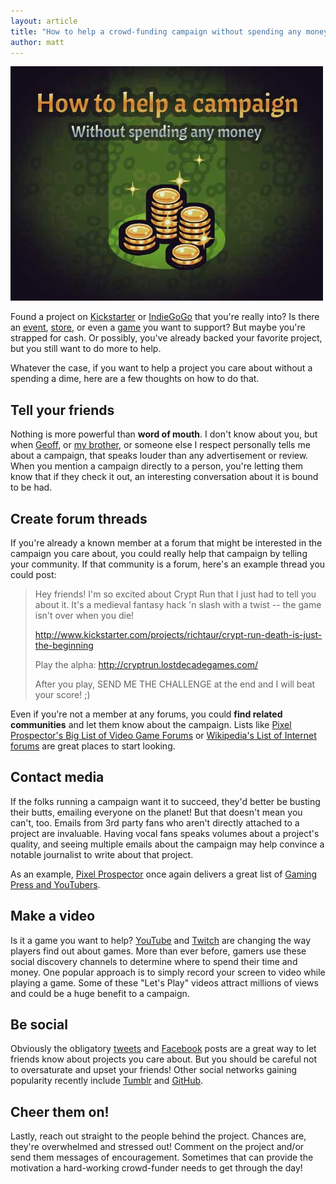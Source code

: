 ```yaml
---
layout: article
title: "How to help a crowd-funding campaign without spending any money"
author: matt
---
```

<div class="full-frame">
	<a href="http://www.kickstarter.com/projects/richtaur/crypt-run-death-is-just-the-beginning">
		<img alt="Crypt Run on Kickstarter" src="/media/images/posts/cryptRun/helpNoMoney.jpg" width="500" height="375">
	</a>
</div>

Found a project on [Kickstarter][1] or [IndieGoGo][2] that you're really into? Is there an [event][3], [store][4], or even a [game][5] you want to support? But maybe you're strapped for cash. Or possibly, you've already backed your favorite project, but you still want to do more to help.

Whatever the case, if you want to help a project you care about without a spending a dime, here are a few thoughts on how to do that.

## Tell your friends

Nothing is more powerful than **word of mouth**. I don't know about you, but when [Geoff](/about/), or [my brother](https://twitter.com/MoebiusX), or someone else I respect personally tells me about a campaign, that speaks louder than any advertisement or review. When you mention a campaign directly to a person, you're letting them know that if they check it out, an interesting conversation about it is bound to be had.

## Create forum threads

If you're already a known member at a forum that might be interested in the campaign you care about, you could really help that campaign by telling your community. If that community is a forum, here's an example thread you could post:

> Hey friends! I'm so excited about Crypt Run that I just had to tell you about it. It's a medieval fantasy hack 'n slash with a twist -- the game isn't over when you die!
> 
> http://www.kickstarter.com/projects/richtaur/crypt-run-death-is-just-the-beginning
> 
> Play the alpha: http://cryptrun.lostdecadegames.com/
> 
> After you play, SEND ME THE CHALLENGE at the end and I will beat your score! ;)

Even if you're not a member at any forums, you could **find related communities** and let them know about the campaign. Lists like [Pixel Prospector's Big List of Video Game Forums][12] or [Wikipedia's List of Internet forums][15] are great places to start looking.

## Contact media

If the folks running a campaign want it to succeed, they'd better be busting their butts, emailing everyone on the planet! But that doesn't mean you can't, too. Emails from 3rd party fans who aren't directly attached to a project are invaluable. Having vocal fans speaks volumes about a project's quality, and seeing multiple emails about the campaign may help convince a notable journalist to write about that project.

As an example, [Pixel Prospector][13] once again delivers a great list of [Gaming Press and YouTubers][14].

## Make a video

Is it a game you want to help? [YouTube][6] and [Twitch][7] are changing the way players find out about games. More than ever before, gamers use these social discovery channels to determine where to spend their time and money. One popular approach is to simply record your screen to video while playing a game. Some of these "Let's Play" videos attract millions of views and could be a huge benefit to a campaign.

## Be social

Obviously the obligatory [tweets][10] and [Facebook][11] posts are a great way to let friends know about projects you care about. But you should be careful not to oversaturate and upset your friends! Other social networks gaining popularity recently include [Tumblr][8] and [GitHub][9].

## Cheer them on!

Lastly, reach out straight to the people behind the project. Chances are, they're overwhelmed and stressed out! Comment on the project and/or send them messages of encouragement. Sometimes that can provide the motivation a hard-working crowd-funder needs to get through the day!

[1]: http://www.kickstarter.com/
[2]: http://www.indiegogo.com/
[3]: http://www.kickstarter.com/projects/gaymercon/gaymercon-everybody-games
[4]: http://www.indiegogo.com/projects/for-the-love-of-beer-jane-s-beer-store
[5]: http://www.kickstarter.com/projects/richtaur/crypt-run-death-is-just-the-beginning
[6]: http://www.youtube.com/LostDecadeGames
[7]: http://www.twitch.tv/LostDecadeGames
[8]: http://lostdecadegames.tumblr.com/
[9]: https://github.com/lostdecade
[10]: https://twitter.com/LostDecadeGames
[11]: https://www.facebook.com/LostDecadeGames
[12]: http://www.pixelprospector.com/the-big-list-of-video-game-forums/
[13]: http://www.pixelprospector.com/
[14]: http://pressandyoutubers.tumblr.com/
[15]: http://en.wikipedia.org/wiki/List_of_Internet_forums
